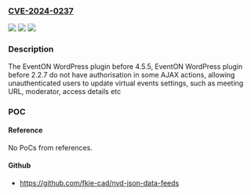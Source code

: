 ### [CVE-2024-0237](https://cve.mitre.org/cgi-bin/cvename.cgi?name=CVE-2024-0237)
![](https://img.shields.io/static/v1?label=Product&message=EventON&color=blue)
![](https://img.shields.io/static/v1?label=Version&message=0%3C%204.5.5%20&color=brighgreen)
![](https://img.shields.io/static/v1?label=Vulnerability&message=CWE-862%20Missing%20Authorization&color=brighgreen)

### Description

The EventON WordPress plugin before 4.5.5, EventON WordPress plugin before 2.2.7 do not have authorisation in some AJAX actions, allowing unauthenticated users to update virtual events settings, such as meeting URL, moderator, access details etc

### POC

#### Reference
No PoCs from references.

#### Github
- https://github.com/fkie-cad/nvd-json-data-feeds

